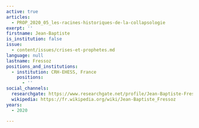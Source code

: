 ```yaml
---
active: true
articles:
  - PROP_2020_05_les-racines-historiques-de-la-collapsologie
exerpt: ''
firstname: Jean-Baptiste
is_institution: false
issue:
  - content/issues/crises-et-prophetes.md
language: null
lastname: Fressoz
positions_and_institutions:
  - institution: CRH-EHESS, France
    positions:
      - ''
social_channels:
  researchgate: https://www.researchgate.net/profile/Jean-Baptiste-Fressoz
  wikipedia: https://fr.wikipedia.org/wiki/Jean-Baptiste_Fressoz
years:
  - 2020

---
```

